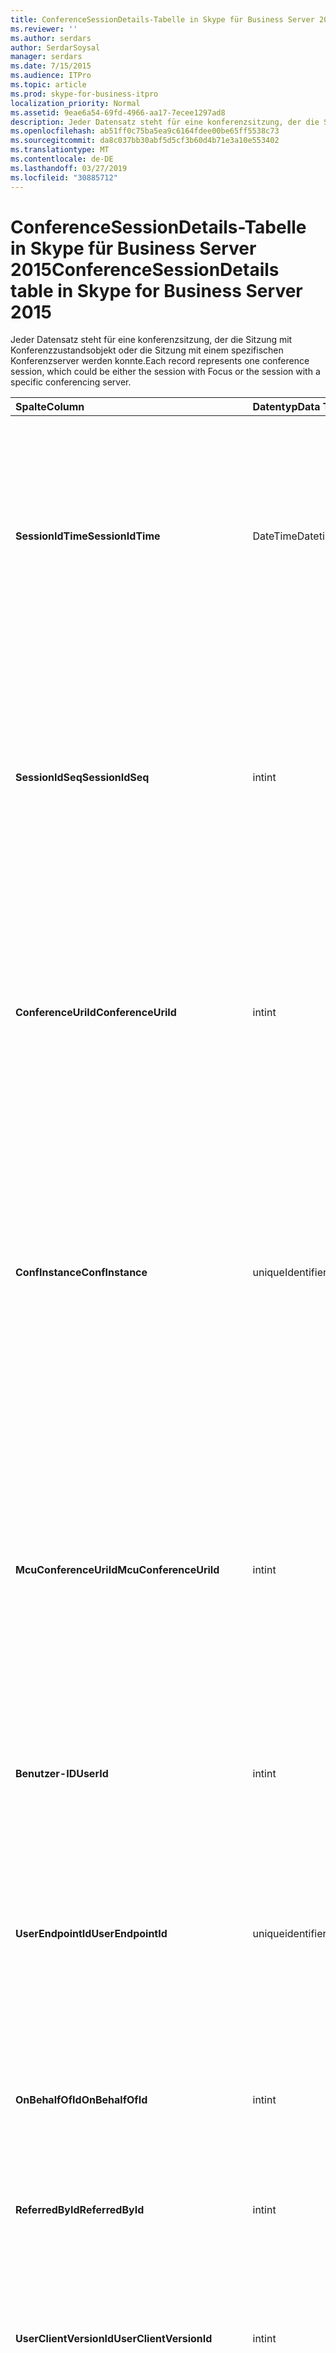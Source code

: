 ```yaml
---
title: ConferenceSessionDetails-Tabelle in Skype für Business Server 2015
ms.reviewer: ''
ms.author: serdars
author: SerdarSoysal
manager: serdars
ms.date: 7/15/2015
ms.audience: ITPro
ms.topic: article
ms.prod: skype-for-business-itpro
localization_priority: Normal
ms.assetid: 9eae6a54-69fd-4966-aa17-7ecee1297ad8
description: Jeder Datensatz steht für eine konferenzsitzung, der die Sitzung mit Konferenzzustandsobjekt oder die Sitzung mit einem spezifischen Konferenzserver werden konnte.
ms.openlocfilehash: ab51ff0c75ba5ea9c6164fdee00be65ff5538c73
ms.sourcegitcommit: da8c037bb30abf5d5cf3b60d4b71e3a10e553402
ms.translationtype: MT
ms.contentlocale: de-DE
ms.lasthandoff: 03/27/2019
ms.locfileid: "30885712"
---
```

# <a name="conferencesessiondetails-table-in-skype-for-business-server-2015"></a><span data-ttu-id="68738-103">ConferenceSessionDetails-Tabelle in Skype für Business Server 2015</span><span class="sxs-lookup"><span data-stu-id="68738-103">ConferenceSessionDetails table in Skype for Business Server 2015</span></span>
 
<span data-ttu-id="68738-104">Jeder Datensatz steht für eine konferenzsitzung, der die Sitzung mit Konferenzzustandsobjekt oder die Sitzung mit einem spezifischen Konferenzserver werden konnte.</span><span class="sxs-lookup"><span data-stu-id="68738-104">Each record represents one conference session, which could be either the session with Focus or the session with a specific conferencing server.</span></span>
  
|<span data-ttu-id="68738-105">**Spalte**</span><span class="sxs-lookup"><span data-stu-id="68738-105">**Column**</span></span>|<span data-ttu-id="68738-106">**Datentyp**</span><span class="sxs-lookup"><span data-stu-id="68738-106">**Data Type**</span></span>|<span data-ttu-id="68738-107">**Schlüssel/Index**</span><span class="sxs-lookup"><span data-stu-id="68738-107">**Key/Index**</span></span>|<span data-ttu-id="68738-108">**Details**</span><span class="sxs-lookup"><span data-stu-id="68738-108">**Details**</span></span>|
|:-----|:-----|:-----|:-----|
|<span data-ttu-id="68738-109">**SessionIdTime**</span><span class="sxs-lookup"><span data-stu-id="68738-109">**SessionIdTime**</span></span> <br/> |<span data-ttu-id="68738-110">DateTime</span><span class="sxs-lookup"><span data-stu-id="68738-110">Datetime</span></span>  <br/> |<span data-ttu-id="68738-111">Primär, Fremd</span><span class="sxs-lookup"><span data-stu-id="68738-111">Primary, Foreign</span></span>  <br/> |<span data-ttu-id="68738-112">Zeitpunkt der sitzungsanforderung; zusammen mit **SessionIdSeq** verwendet zur eindeutigen Identifizierung eine konferenzsitzung.</span><span class="sxs-lookup"><span data-stu-id="68738-112">Time of session request; used in conjunction with **SessionIdSeq** to uniquely identify a conference session.</span></span> <span data-ttu-id="68738-113">Finden Sie unter der [Dialogs-Tabelle in Skype für Business Server 2015](dialogs.md) Weitere Informationen.</span><span class="sxs-lookup"><span data-stu-id="68738-113">See the [Dialogs table in Skype for Business Server 2015](dialogs.md) for more information.</span></span> <br/> |
|<span data-ttu-id="68738-114">**SessionIdSeq**</span><span class="sxs-lookup"><span data-stu-id="68738-114">**SessionIdSeq**</span></span> <br/> |<span data-ttu-id="68738-115">int</span><span class="sxs-lookup"><span data-stu-id="68738-115">int</span></span>  <br/> |<span data-ttu-id="68738-116">Primär, Fremd</span><span class="sxs-lookup"><span data-stu-id="68738-116">Primary, Foreign</span></span>  <br/> |<span data-ttu-id="68738-117">ID-Nummer, um die Sitzung zu identifizieren.</span><span class="sxs-lookup"><span data-stu-id="68738-117">ID number to identify the session.</span></span> <span data-ttu-id="68738-118">In Verbindung mit **SessionIdTime** verwendet, um eine konferenzsitzung eindeutig zu identifizieren.</span><span class="sxs-lookup"><span data-stu-id="68738-118">Used in conjunction with **SessionIdTime** to uniquely identify a conference session.</span></span> <span data-ttu-id="68738-119">Finden Sie unter der [Dialogs-Tabelle in Skype für Business Server 2015](dialogs.md) Weitere Informationen.</span><span class="sxs-lookup"><span data-stu-id="68738-119">See the [Dialogs table in Skype for Business Server 2015](dialogs.md) for more information.</span></span> * <br/> |
|<span data-ttu-id="68738-120">**ConferenceUriId**</span><span class="sxs-lookup"><span data-stu-id="68738-120">**ConferenceUriId**</span></span> <br/> |<span data-ttu-id="68738-121">int</span><span class="sxs-lookup"><span data-stu-id="68738-121">int</span></span>  <br/> |<span data-ttu-id="68738-122">Ausländisch</span><span class="sxs-lookup"><span data-stu-id="68738-122">Foreign</span></span>  <br/> |<span data-ttu-id="68738-123">Konferenz-URI für den Fokus im Zusammenhang mit dieser Sitzung.</span><span class="sxs-lookup"><span data-stu-id="68738-123">Focus conference URI related to this session.</span></span> <span data-ttu-id="68738-124">[ConferenceUris-Tabelle in Skype für Business Server 2015](conferenceuris.md) Weitere Informationen finden Sie.</span><span class="sxs-lookup"><span data-stu-id="68738-124">See the [ConferenceUris table in Skype for Business Server 2015](conferenceuris.md) for more information.</span></span> <span data-ttu-id="68738-125">Dieser URI ist ein Konferenzzustandsobjekten basierenden Konferenz-URI.</span><span class="sxs-lookup"><span data-stu-id="68738-125">This URI is a Focus-based conference URI.</span></span> <br/> |
|<span data-ttu-id="68738-126">**ConfInstance**</span><span class="sxs-lookup"><span data-stu-id="68738-126">**ConfInstance**</span></span> <br/> |<span data-ttu-id="68738-127">uniqueIdentifier</span><span class="sxs-lookup"><span data-stu-id="68738-127">uniqueIdentifier</span></span>  <br/> ||<span data-ttu-id="68738-128">Bezeichner, der zwischen Instanzen von sich wiederholenden Konferenzen unterscheidet.</span><span class="sxs-lookup"><span data-stu-id="68738-128">Identifier that differentiates between instances of recurring conferences.</span></span> <span data-ttu-id="68738-129">Jede Instanz der wiederkehrende Konferenz hat die gleichen ConferenceURI jedoch ein anderer Wert ConfInstance.</span><span class="sxs-lookup"><span data-stu-id="68738-129">Each recurring conference instance has the same ConferenceURI but a different ConfInstance value.</span></span>  <br/> <span data-ttu-id="68738-130">Dieses Feld wurde in Microsoft Lync Server 2013 eingeführt.</span><span class="sxs-lookup"><span data-stu-id="68738-130">This field was introduced in Microsoft Lync Server 2013.</span></span>  <br/> |
|<span data-ttu-id="68738-131">**McuConferenceUriId**</span><span class="sxs-lookup"><span data-stu-id="68738-131">**McuConferenceUriId**</span></span> <br/> |<span data-ttu-id="68738-132">int</span><span class="sxs-lookup"><span data-stu-id="68738-132">int</span></span>  <br/> |<span data-ttu-id="68738-133">Ausländisch</span><span class="sxs-lookup"><span data-stu-id="68738-133">Foreign</span></span>  <br/> |<span data-ttu-id="68738-134">Conferencing Server Konferenz URI im Zusammenhang mit dieser Sitzung.</span><span class="sxs-lookup"><span data-stu-id="68738-134">Conferencing server conference URI related to this session.</span></span> <span data-ttu-id="68738-135">[ConferenceUris-Tabelle in Skype für Business Server 2015](conferenceuris.md) Weitere Informationen finden Sie.</span><span class="sxs-lookup"><span data-stu-id="68738-135">See the [ConferenceUris table in Skype for Business Server 2015](conferenceuris.md) for more information.</span></span> <span data-ttu-id="68738-136">Dieser URI ist die Conferencing Server-basierten Konferenz-URI.</span><span class="sxs-lookup"><span data-stu-id="68738-136">This URI is the conferencing server-based conference URI.</span></span> <span data-ttu-id="68738-137">Für den Fokus konferenzsitzungen wird diese Spalte null sein.</span><span class="sxs-lookup"><span data-stu-id="68738-137">For Focus conference sessions, this column will be null.</span></span> <br/> |
|<span data-ttu-id="68738-138">**Benutzer-ID**</span><span class="sxs-lookup"><span data-stu-id="68738-138">**UserId**</span></span> <br/> |<span data-ttu-id="68738-139">int</span><span class="sxs-lookup"><span data-stu-id="68738-139">int</span></span>  <br/> |<span data-ttu-id="68738-140">Ausländisch</span><span class="sxs-lookup"><span data-stu-id="68738-140">Foreign</span></span>  <br/> |<span data-ttu-id="68738-141">Die ID eines Benutzers in der Sitzung.</span><span class="sxs-lookup"><span data-stu-id="68738-141">ID of one user in the conference session.</span></span> <span data-ttu-id="68738-142">Finden Sie in der [Tabelle Benutzer](users.md) Weitere Informationen.</span><span class="sxs-lookup"><span data-stu-id="68738-142">See the [Users table](users.md) for more information.</span></span> <br/> |
|<span data-ttu-id="68738-143">**UserEndpointId**</span><span class="sxs-lookup"><span data-stu-id="68738-143">**UserEndpointId**</span></span> <br/> |<span data-ttu-id="68738-144">uniqueidentifier</span><span class="sxs-lookup"><span data-stu-id="68738-144">uniqueidentifier</span></span>  <br/> ||<span data-ttu-id="68738-145">Eine GUID zum Identifizieren der Instanz des Endpunkts.</span><span class="sxs-lookup"><span data-stu-id="68738-145">A GUID to identify the instance of endpoint.</span></span> <span data-ttu-id="68738-146">Beispielsweise wenn ein Benutzer auf verschiedenen Computern mit demselben Konto anmeldet, wird dann jedes Computers eine anderen Endpunkt-ID aufweisen.</span><span class="sxs-lookup"><span data-stu-id="68738-146">For example, if one user logs on to different machines with the same account, then each machine will have a different endpoint ID.</span></span>  <br/> |
|<span data-ttu-id="68738-147">**OnBehalfOfId**</span><span class="sxs-lookup"><span data-stu-id="68738-147">**OnBehalfOfId**</span></span> <br/> |<span data-ttu-id="68738-148">int</span><span class="sxs-lookup"><span data-stu-id="68738-148">int</span></span>  <br/> |<span data-ttu-id="68738-149">Ausländisch</span><span class="sxs-lookup"><span data-stu-id="68738-149">Foreign</span></span>  <br/> |<span data-ttu-id="68738-150">Gibt die ID des Benutzers, die der Anrufer in Namen ist.</span><span class="sxs-lookup"><span data-stu-id="68738-150">Indicates the ID of the user of who the caller is on behalf.</span></span> <span data-ttu-id="68738-151">Finden Sie in der [Tabelle Benutzer](users.md) Weitere Informationen.</span><span class="sxs-lookup"><span data-stu-id="68738-151">See the [Users table](users.md) for more information.</span></span> <br/> |
|<span data-ttu-id="68738-152">**ReferredById**</span><span class="sxs-lookup"><span data-stu-id="68738-152">**ReferredById**</span></span> <br/> |<span data-ttu-id="68738-153">int</span><span class="sxs-lookup"><span data-stu-id="68738-153">int</span></span>  <br/> |<span data-ttu-id="68738-154">Ausländisch</span><span class="sxs-lookup"><span data-stu-id="68738-154">Foreign</span></span>  <br/> |<span data-ttu-id="68738-155">ID des Benutzers, die der Anruf verweist.</span><span class="sxs-lookup"><span data-stu-id="68738-155">ID of the user by who the call is referred.</span></span> <span data-ttu-id="68738-156">Finden Sie in der [Tabelle Benutzer](users.md) Weitere Informationen.</span><span class="sxs-lookup"><span data-stu-id="68738-156">See the [Users table](users.md) for more information.</span></span> <br/> |
|<span data-ttu-id="68738-157">**UserClientVersionId**</span><span class="sxs-lookup"><span data-stu-id="68738-157">**UserClientVersionId**</span></span> <br/> |<span data-ttu-id="68738-158">int</span><span class="sxs-lookup"><span data-stu-id="68738-158">int</span></span>  <br/> |<span data-ttu-id="68738-159">Ausländisch</span><span class="sxs-lookup"><span data-stu-id="68738-159">Foreign</span></span>  <br/> |<span data-ttu-id="68738-160">Clientversion des Benutzers Konferenz.</span><span class="sxs-lookup"><span data-stu-id="68738-160">Client version used by the conference user.</span></span> <span data-ttu-id="68738-161">[ClientVersions-Tabelle in Skype für Business Server 2015](clientversions.md) Weitere Informationen finden Sie.</span><span class="sxs-lookup"><span data-stu-id="68738-161">See the [ClientVersions table in Skype for Business Server 2015](clientversions.md) for more information.</span></span> <br/> |
|<span data-ttu-id="68738-162">**ConfClientVersionId**</span><span class="sxs-lookup"><span data-stu-id="68738-162">**ConfClientVersionId**</span></span> <br/> |<span data-ttu-id="68738-163">int</span><span class="sxs-lookup"><span data-stu-id="68738-163">int</span></span>  <br/> |<span data-ttu-id="68738-164">Ausländisch</span><span class="sxs-lookup"><span data-stu-id="68738-164">Foreign</span></span>  <br/> |<span data-ttu-id="68738-165">Clientversion vom Konferenzserver verwendet werden.</span><span class="sxs-lookup"><span data-stu-id="68738-165">Client version used by the conference server.</span></span> <span data-ttu-id="68738-166">[ClientVersions-Tabelle in Skype für Business Server 2015](clientversions.md) Weitere Informationen finden Sie.</span><span class="sxs-lookup"><span data-stu-id="68738-166">See the [ClientVersions table in Skype for Business Server 2015](clientversions.md) for more information.</span></span> <br/> |
|<span data-ttu-id="68738-167">**ReplaceDialogIdTime**</span><span class="sxs-lookup"><span data-stu-id="68738-167">**ReplaceDialogIdTime**</span></span> <br/> |<span data-ttu-id="68738-168">datetime</span><span class="sxs-lookup"><span data-stu-id="68738-168">datetime</span></span>  <br/> |<span data-ttu-id="68738-169">Ausländisch</span><span class="sxs-lookup"><span data-stu-id="68738-169">Foreign</span></span>  <br/> |<span data-ttu-id="68738-170">ID-Nummer im Dialogfeld bestimmt, die durch die aktuelle Sitzung ausgetauscht wurde.</span><span class="sxs-lookup"><span data-stu-id="68738-170">ID number to identify the dialog which was replaced by current session.</span></span> <span data-ttu-id="68738-171">Finden Sie unter der [Dialogs-Tabelle in Skype für Business Server 2015](dialogs.md) Weitere Informationen.</span><span class="sxs-lookup"><span data-stu-id="68738-171">See the [Dialogs table in Skype for Business Server 2015](dialogs.md) for more information.</span></span> <br/> |
|<span data-ttu-id="68738-172">**ReplaceDialogIdSeq**</span><span class="sxs-lookup"><span data-stu-id="68738-172">**ReplaceDialogIdSeq**</span></span> <br/> |<span data-ttu-id="68738-173">int</span><span class="sxs-lookup"><span data-stu-id="68738-173">int</span></span>  <br/> |<span data-ttu-id="68738-174">Ausländisch</span><span class="sxs-lookup"><span data-stu-id="68738-174">Foreign</span></span>  <br/> |<span data-ttu-id="68738-175">ID-Nummer, um die Sitzung zu identifizieren.</span><span class="sxs-lookup"><span data-stu-id="68738-175">ID number to identify the session.</span></span> <span data-ttu-id="68738-176">In Verbindung mit **ReplacesDialogIdTime** verwendet, um eine Sitzung eindeutig zu identifizieren, die von dieser Sitzung ersetzt wird.</span><span class="sxs-lookup"><span data-stu-id="68738-176">Used in conjunction with **ReplacesDialogIdTime** to uniquely identify a session that is replaced by this session.</span></span> <span data-ttu-id="68738-177">Finden Sie unter der [Dialogs-Tabelle in Skype für Business Server 2015](dialogs.md) Weitere Informationen.</span><span class="sxs-lookup"><span data-stu-id="68738-177">See the [Dialogs table in Skype for Business Server 2015](dialogs.md) for more information.</span></span> <br/> |
|<span data-ttu-id="68738-178">**IsStartedByConfServer**</span><span class="sxs-lookup"><span data-stu-id="68738-178">**IsStartedByConfServer**</span></span> <br/> |<span data-ttu-id="68738-179">bit</span><span class="sxs-lookup"><span data-stu-id="68738-179">bit</span></span>  <br/> ||<span data-ttu-id="68738-180">Gibt an, ob die Sitzung gestartet, durch die Conferencing Server hat.</span><span class="sxs-lookup"><span data-stu-id="68738-180">Indicates if the session started by the conferencing Server.</span></span>  <br/> |
|<span data-ttu-id="68738-181">**IsEndedByConfServer**</span><span class="sxs-lookup"><span data-stu-id="68738-181">**IsEndedByConfServer**</span></span> <br/> |<span data-ttu-id="68738-182">bit</span><span class="sxs-lookup"><span data-stu-id="68738-182">bit</span></span>  <br/> ||<span data-ttu-id="68738-183">Gibt an, ob die Sitzung vom Konferenzserver beendet wurde.</span><span class="sxs-lookup"><span data-stu-id="68738-183">Indicates if the session ended by the conferencing server.</span></span>  <br/> |
|<span data-ttu-id="68738-184">**IsUserInternal**</span><span class="sxs-lookup"><span data-stu-id="68738-184">**IsUserInternal**</span></span> <br/> |<span data-ttu-id="68738-185">bit</span><span class="sxs-lookup"><span data-stu-id="68738-185">bit</span></span>  <br/> ||<span data-ttu-id="68738-186">Gibt an, ob Benutzer von innerhalb oder nicht angemeldet ist.</span><span class="sxs-lookup"><span data-stu-id="68738-186">Whether user is logged on from internal or not.</span></span>  <br/> |
|<span data-ttu-id="68738-187">**ResponseCode**</span><span class="sxs-lookup"><span data-stu-id="68738-187">**ResponseCode**</span></span> <br/> |<span data-ttu-id="68738-188">int</span><span class="sxs-lookup"><span data-stu-id="68738-188">int</span></span>  <br/> ||<span data-ttu-id="68738-189">Session Initiation Protocol (SIP) Antwortcode auf die sitzungseinladung.</span><span class="sxs-lookup"><span data-stu-id="68738-189">Session Initiation Protocol (SIP) response code to the session invitation.</span></span> <span data-ttu-id="68738-190">In diesem Feld wird in der Regel durch aus der ersten INVITE-Nachricht in der Sitzung generierte Daten aufgefüllt.</span><span class="sxs-lookup"><span data-stu-id="68738-190">This field is typically populated by data generated from the initial INVITE message in the session.</span></span> <span data-ttu-id="68738-191">Wenn keine INVITE-Nachricht vorhanden ist, wird das Feld mit Datum und Uhrzeit der ersten relevanten SIP-Nachricht (BYE, Abbrechen, Nachricht oder INFO) aufgefüllt.</span><span class="sxs-lookup"><span data-stu-id="68738-191">If there is no INVITE message then the field is populated with the date and time of the first relevant SIP message (BYE, CANCEL, MESSAGE, or INFO).</span></span>  <br/> |
|<span data-ttu-id="68738-192">**DiagnosticId**</span><span class="sxs-lookup"><span data-stu-id="68738-192">**DiagnosticId**</span></span> <br/> |<span data-ttu-id="68738-193">int</span><span class="sxs-lookup"><span data-stu-id="68738-193">int</span></span>  <br/> ||<span data-ttu-id="68738-194">Diagnose-ID vom SIP-Header.</span><span class="sxs-lookup"><span data-stu-id="68738-194">Diagnostic ID captured from SIP header.</span></span>  <br/> |
|<span data-ttu-id="68738-195">**ServerId**</span><span class="sxs-lookup"><span data-stu-id="68738-195">**ServerId**</span></span> <br/> |<span data-ttu-id="68738-196">int</span><span class="sxs-lookup"><span data-stu-id="68738-196">int</span></span>  <br/> |<span data-ttu-id="68738-197">Ausländisch</span><span class="sxs-lookup"><span data-stu-id="68738-197">Foreign</span></span>  <br/> |<span data-ttu-id="68738-198">ID des Front-End-Servers für diese Sitzung verwendet.</span><span class="sxs-lookup"><span data-stu-id="68738-198">ID of the front-end server used for this session.</span></span> <span data-ttu-id="68738-199">Finden Sie weitere Informationen der [Server-Tabelle](servers.md) .</span><span class="sxs-lookup"><span data-stu-id="68738-199">See the [Servers table](servers.md) for more information.</span></span> <br/> |
|<span data-ttu-id="68738-200">**PoolId**</span><span class="sxs-lookup"><span data-stu-id="68738-200">**PoolId**</span></span> <br/> |<span data-ttu-id="68738-201">int</span><span class="sxs-lookup"><span data-stu-id="68738-201">int</span></span>  <br/> |<span data-ttu-id="68738-202">Ausländisch</span><span class="sxs-lookup"><span data-stu-id="68738-202">Foreign</span></span>  <br/> |<span data-ttu-id="68738-203">ID des Pools, in der die Sitzung erfasst wurde.</span><span class="sxs-lookup"><span data-stu-id="68738-203">ID of the pool in which the session was captured.</span></span> <span data-ttu-id="68738-204">Finden Sie weitere Informationen der [Pools-Tabelle](pools.md) .</span><span class="sxs-lookup"><span data-stu-id="68738-204">See the [Pools table](pools.md) for more information.</span></span> <br/> |
|<span data-ttu-id="68738-205">**MediationServerId**</span><span class="sxs-lookup"><span data-stu-id="68738-205">**MediationServerId**</span></span> <br/> |<span data-ttu-id="68738-206">int</span><span class="sxs-lookup"><span data-stu-id="68738-206">int</span></span>  <br/> |<span data-ttu-id="68738-207">Ausländisch</span><span class="sxs-lookup"><span data-stu-id="68738-207">Foreign</span></span>  <br/> |<span data-ttu-id="68738-208">Der Vermittlungsserver den Anruf verwendet.</span><span class="sxs-lookup"><span data-stu-id="68738-208">The Mediation Server the call is using.</span></span> <span data-ttu-id="68738-209">Finden Sie weitere Informationen den [MediationServers-Tabelle](mediationservers.md) .</span><span class="sxs-lookup"><span data-stu-id="68738-209">See the [MediationServers table](mediationservers.md) for more information.</span></span> <br/> |
|<span data-ttu-id="68738-210">**GatewayId**</span><span class="sxs-lookup"><span data-stu-id="68738-210">**GatewayId**</span></span> <br/> |<span data-ttu-id="68738-211">int</span><span class="sxs-lookup"><span data-stu-id="68738-211">int</span></span>  <br/> |<span data-ttu-id="68738-212">Ausländisch</span><span class="sxs-lookup"><span data-stu-id="68738-212">Foreign</span></span>  <br/> |<span data-ttu-id="68738-213">Das Gateway der Anruf wird verwendet.</span><span class="sxs-lookup"><span data-stu-id="68738-213">The gateway the call is using.</span></span> <span data-ttu-id="68738-214">[Gateways-Tabelle in Skype für Business Server 2015](gateways.md) Weitere Informationen finden Sie.</span><span class="sxs-lookup"><span data-stu-id="68738-214">See the [Gateways table in Skype for Business Server 2015](gateways.md) for more information.</span></span> <br/> |
|<span data-ttu-id="68738-215">**EdgeServerId**</span><span class="sxs-lookup"><span data-stu-id="68738-215">**EdgeServerId**</span></span> <br/> |<span data-ttu-id="68738-216">int</span><span class="sxs-lookup"><span data-stu-id="68738-216">int</span></span>  <br/> |<span data-ttu-id="68738-217">Ausländisch</span><span class="sxs-lookup"><span data-stu-id="68738-217">Foreign</span></span>  <br/> |<span data-ttu-id="68738-218">Der Edge-Server den Anruf verwendet.</span><span class="sxs-lookup"><span data-stu-id="68738-218">The Edge Server the call is using.</span></span> <span data-ttu-id="68738-219">[EdgeServers-Tabelle in Skype für Business Server 2015](edgeservers.md) Weitere Informationen finden Sie.</span><span class="sxs-lookup"><span data-stu-id="68738-219">See the [EdgeServers table in Skype for Business Server 2015](edgeservers.md) for more information.</span></span> <br/> |
|<span data-ttu-id="68738-220">**ContentTypeId**</span><span class="sxs-lookup"><span data-stu-id="68738-220">**ContentTypeId**</span></span> <br/> |<span data-ttu-id="68738-221">int</span><span class="sxs-lookup"><span data-stu-id="68738-221">int</span></span>  <br/> |<span data-ttu-id="68738-222">Ausländisch</span><span class="sxs-lookup"><span data-stu-id="68738-222">Foreign</span></span>  <br/> |<span data-ttu-id="68738-223">Inhaltstyp in der Sitzung verwendet.</span><span class="sxs-lookup"><span data-stu-id="68738-223">Content type used in the session.</span></span> <span data-ttu-id="68738-224">Finden Sie in der [ContentTypes-Tabelle in Skype für Business Server 2015](contenttypes.md) Weitere Informationen.</span><span class="sxs-lookup"><span data-stu-id="68738-224">See the [ContentTypes table in Skype for Business Server 2015](contenttypes.md) for more information.</span></span> <br/> |
|<span data-ttu-id="68738-225">**InviteTime**</span><span class="sxs-lookup"><span data-stu-id="68738-225">**InviteTime**</span></span> <br/> |<span data-ttu-id="68738-226">datetime</span><span class="sxs-lookup"><span data-stu-id="68738-226">datetime</span></span>  <br/> ||<span data-ttu-id="68738-227">Der Zeitpunkt der ersten INVITE-Anforderung.</span><span class="sxs-lookup"><span data-stu-id="68738-227">The time of the first INVITE request.</span></span> <span data-ttu-id="68738-228">In diesem Feld wird in der Regel durch aus der ersten INVITE-Nachricht in der Sitzung generierte Daten aufgefüllt.</span><span class="sxs-lookup"><span data-stu-id="68738-228">This field is typically populated by data generated from the initial INVITE message in the session.</span></span> <span data-ttu-id="68738-229">Wenn keine INVITE-Nachricht vorhanden ist, wird das Feld mit Datum und Uhrzeit der ersten relevanten SIP-Nachricht (BYE, Abbrechen, Nachricht oder INFO) aufgefüllt.</span><span class="sxs-lookup"><span data-stu-id="68738-229">If there is no INVITE message then the field is populated with the date and time of the first relevant SIP message (BYE, CANCEL, MESSAGE, or INFO).</span></span>  <br/> |
|<span data-ttu-id="68738-230">**ResponseTime**</span><span class="sxs-lookup"><span data-stu-id="68738-230">**ResponseTime**</span></span> <br/> |<span data-ttu-id="68738-231">datetime</span><span class="sxs-lookup"><span data-stu-id="68738-231">datetime</span></span>  <br/> ||<span data-ttu-id="68738-232">Zeitpunkt der ersten SIP-Antwort.</span><span class="sxs-lookup"><span data-stu-id="68738-232">Time of the first SIP RESPONSE.</span></span> <span data-ttu-id="68738-233">In diesem Feld wird in der Regel durch aus der ersten INVITE-Nachricht in der Sitzung generierte Daten aufgefüllt.</span><span class="sxs-lookup"><span data-stu-id="68738-233">This field is typically populated by data generated from the initial INVITE message in the session.</span></span> <span data-ttu-id="68738-234">Wenn keine INVITE-Nachricht vorhanden ist, wird das Feld mit Datum und Uhrzeit der ersten relevanten SIP-Nachricht (BYE, Abbrechen, Nachricht oder INFO) aufgefüllt.</span><span class="sxs-lookup"><span data-stu-id="68738-234">If there is no INVITE message then the field is populated with the date and time of the first relevant SIP message (BYE, CANCEL, MESSAGE, or INFO).</span></span>  <br/> |
|<span data-ttu-id="68738-235">**SessionEndTime**</span><span class="sxs-lookup"><span data-stu-id="68738-235">**SessionEndTime**</span></span> <br/> |<span data-ttu-id="68738-236">datetime</span><span class="sxs-lookup"><span data-stu-id="68738-236">datetime</span></span>  <br/> ||<span data-ttu-id="68738-237">Der Zeitpunkt, wenn die Sitzung beendet wird.</span><span class="sxs-lookup"><span data-stu-id="68738-237">The time when the session is ended.</span></span>  <br/> |
|<span data-ttu-id="68738-238">**UriTypeId**</span><span class="sxs-lookup"><span data-stu-id="68738-238">**UriTypeId**</span></span> <br/> |<span data-ttu-id="68738-239">tinyint</span><span class="sxs-lookup"><span data-stu-id="68738-239">tinyint</span></span>  <br/> |<span data-ttu-id="68738-240">Ausländisch</span><span class="sxs-lookup"><span data-stu-id="68738-240">Foreign</span></span>  <br/> |<span data-ttu-id="68738-241">Enthält den Wert des MCU-URI-Typ aus der [UriTypes-Tabelle](uritypes.md).</span><span class="sxs-lookup"><span data-stu-id="68738-241">Contains the MCU URI type value from the [UriTypes table](uritypes.md).</span></span> <span data-ttu-id="68738-242">Dieses Feld wird zur Verbesserung der Leistung von Abfragen verwendet.</span><span class="sxs-lookup"><span data-stu-id="68738-242">This field is used for improving query performance.</span></span>  <br/> <span data-ttu-id="68738-243">Dieses Feld wurde in Microsoft Lync Server 2013 eingeführt.</span><span class="sxs-lookup"><span data-stu-id="68738-243">This field was introduced in Microsoft Lync Server 2013.</span></span>  <br/> |
|<span data-ttu-id="68738-244">**UserFlag**</span><span class="sxs-lookup"><span data-stu-id="68738-244">**UserFlag**</span></span> <br/> |<span data-ttu-id="68738-245">smallint</span><span class="sxs-lookup"><span data-stu-id="68738-245">smallint</span></span>  <br/> || <span data-ttu-id="68738-246">Ein bit festlegen gibt an, dass die Attribute.</span><span class="sxs-lookup"><span data-stu-id="68738-246">A bit set that indicates the user attributes.</span></span> <span data-ttu-id="68738-247">Die folgenden Attributdefinitionen werden aufgeführt:</span><span class="sxs-lookup"><span data-stu-id="68738-247">The following attribute definitions are listed:</span></span> <br/>  <span data-ttu-id="68738-248">Mit Desktoptelefon - 1 integriert</span><span class="sxs-lookup"><span data-stu-id="68738-248">Integrated with desktop phone - 1</span></span> <br/> |
|<span data-ttu-id="68738-249">**CallFlag**</span><span class="sxs-lookup"><span data-stu-id="68738-249">**CallFlag**</span></span> <br/> |<span data-ttu-id="68738-250">smallint</span><span class="sxs-lookup"><span data-stu-id="68738-250">smallint</span></span>  <br/> || <span data-ttu-id="68738-251">Ein bit festlegen gibt an, dass der Anruf Attribute.</span><span class="sxs-lookup"><span data-stu-id="68738-251">A bit set that indicates the call attributes.</span></span> <span data-ttu-id="68738-252">Die folgenden Attributdefinitionen werden aufgeführt:</span><span class="sxs-lookup"><span data-stu-id="68738-252">The following attribute definitions are listed:</span></span> <br/>  <span data-ttu-id="68738-253">Wiederholungsversuch der Sitzung - 1</span><span class="sxs-lookup"><span data-stu-id="68738-253">Retried Session - 1</span></span> <br/> |
|<span data-ttu-id="68738-254">**ZuletztGeändertUm**</span><span class="sxs-lookup"><span data-stu-id="68738-254">**LastModifiedTime**</span></span> <br/> |<span data-ttu-id="68738-255">DateTime</span><span class="sxs-lookup"><span data-stu-id="68738-255">Datetime</span></span>  <br/> ||<span data-ttu-id="68738-256">Für die interne Verwendung durch den Überwachungsdienst.</span><span class="sxs-lookup"><span data-stu-id="68738-256">For internal use by the Monitoring service.</span></span>  <br/> <span data-ttu-id="68738-257">Dieses Feld wurde in Skype für Business Server 2015 eingeführt.</span><span class="sxs-lookup"><span data-stu-id="68738-257">This field was introduced in Skype for Business Server 2015.</span></span>  <br/> |
   
<span data-ttu-id="68738-258">\*Für die meisten Sitzungen müssen SessionIdSeq den Wert 1.</span><span class="sxs-lookup"><span data-stu-id="68738-258">\* For most sessions, SessionIdSeq will have the value of 1.</span></span> <span data-ttu-id="68738-259">Wenn mehrerer Sitzungen zur selben Zeit gestartet werden, werden die SessionIdSeq für einen 1, für eine andere 2, und so weiter.</span><span class="sxs-lookup"><span data-stu-id="68738-259">If multiple sessions start at exactly the same time, the SessionIdSeq for one will be 1, for another will be 2, and so on.</span></span>
  

